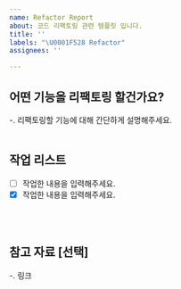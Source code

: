 ```yaml
---
name: Refactor Report
about: 코드 리팩토링 관련 템플릿 입니다.
title: ''
labels: "\U0001F528 Refactor"
assignees: ''

---
```


<!-- 
# 이슈 등록 전 확인해야할 체크 리스트 
- [ ] 이슈 책임자(Assignees)를 추가했나요?
- [ ] Labels에는 해당 템플릿의 Label이 등록되어있습니다. 추가적으로 관련된 이슈 Label을 추가했나요?
-->

## 어떤 기능을 리팩토링 할건가요?
-. 리팩토링할 기능에 대해 간단하게 설명해주세요.
<br />
<br />

## 작업 리스트 
- [ ] 작업한 내용을 입력해주세요.
- [x] 작업한 내용을 입력해주세요.
<br />
<br />

## 참고 자료 [선택]
-. 링크 
<br />
<br />
